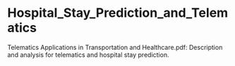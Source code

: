 # Hospital_Stay_Prediction_and_Telematics
Telematics Applications in Transportation and Healthcare.pdf: Description and analysis for telematics and hospital stay prediction.
